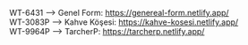 WT-6431 --> Genel Form: https://genereal-form.netlify.app/ <br>
WT-3083P --> Kahve Köşesi: https://kahve-kosesi.netlify.app/ <br>
WT-9964P --> TarcherP: https://tarcherp.netlify.app/ <br>